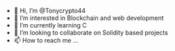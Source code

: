 - 👋 Hi, I’m @Tonycrypto44
- 👀 I’m interested in Blockchain and web development
- 🌱 I’m currently learning C
- 💞️ I’m looking to collaborate on Solidity based projects
- 📫 How to reach me ...

<!---
Tonycrypto44/Tonycrypto44 is a ✨ special ✨ repository because its `README.md` (this file) appears on your GitHub profile.
You can click the Preview link to take a look at your changes.
--->
